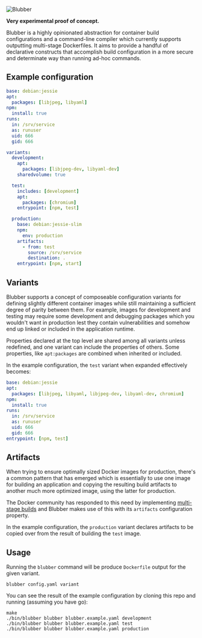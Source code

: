 ![Blubber](http://tyler.zone/blubber.png)

**Very experimental proof of concept.**

Blubber is a highly opinionated abstraction for container build configurations
and a command-line compiler which currently supports outputting multi-stage
Dockerfiles. It aims to provide a handful of declarative constructs that
accomplish build configuration in a more secure and determinate way than
running ad-hoc commands.

## Example configuration

```yaml
base: debian:jessie
apt:
  packages: [libjpeg, libyaml]
npm:
  install: true
runs:
  in: /srv/service
  as: runuser
  uid: 666
  gid: 666

variants:
  development:
    apt:
      packages: [libjpeg-dev, libyaml-dev]
    sharedvolume: true

  test:
    includes: [development]
    apt:
      packages: [chromium]
    entrypoint: [npm, test]

  production:
    base: debian:jessie-slim
    npm:
      env: production
    artifacts:
      - from: test
        source: /srv/service
        destination: .
    entrypoint: [npm, start]
```

## Variants

Blubber supports a concept of composeable configuration variants for defining
slightly different container images while still maintaining a sufficient
degree of parity between them. For example, images for development and testing
may require some development and debugging packages which you wouldn't want in
production lest they contain vulnerabilities and somehow end up linked or
included in the application runtime.

Properties declared at the top level are shared among all variants unless
redefined, and one variant can include the properties of others. Some
properties, like `apt:packages` are combined when inherited or included.

In the example configuration, the `test` variant when expanded effectively
becomes:

```yaml
base: debian:jessie
apt:
  packages: [libjpeg, libyaml, libjpeg-dev, libyaml-dev, chromium]
npm:
  install: true
runs:
  in: /srv/service
  as: runuser
  uid: 666
  gid: 666
entrypoint: [npm, test]
```

## Artifacts

When trying to ensure optimally sized Docker images for production, there's a
common pattern that has emerged which is essentially to use one image for
building an application and copying the resulting build artifacts to another
much more optimized image, using the latter for production.

The Docker community has responded to this need by implementing
[multi-stage builds](https://github.com/moby/moby/pull/32063) and Blubber
makes use of this with its `artifacts` configuration property.

In the example configuration, the `production` variant declares artifacts to
be copied over from the result of building the `test` image.

## Usage

Running the `blubber` command will be produce `Dockerfile` output for the
given variant.

    blubber config.yaml variant

You can see the result of the example configuration by cloning this repo and
running (assuming you have go):

    make
    ./bin/blubber blubber blubber.example.yaml development
    ./bin/blubber blubber blubber.example.yaml test
    ./bin/blubber blubber blubber.example.yaml production
